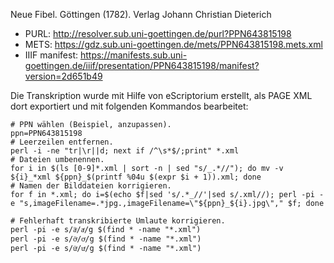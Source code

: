 Neue Fibel. Göttingen (1782). Verlag Johann Christian Dieterich

- PURL: http://resolver.sub.uni-goettingen.de/purl?PPN643815198
- METS: https://gdz.sub.uni-goettingen.de/mets/PPN643815198.mets.xml
- IIIF manifest: https://manifests.sub.uni-goettingen.de/iiif/presentation/PPN643815198/manifest?version=2d651b49

Die Transkription wurde mit Hilfe von eScriptorium erstellt, als PAGE XML dort exportiert
und mit folgenden Kommandos bearbeitet:

```
# PPN wählen (Beispiel, anzupassen).
ppn=PPN643815198
# Leerzeilen entfernen.
perl -i -ne "tr|\r||d; next if /^\s*$/;print" *.xml
# Dateien umbenennen.
for i in $(ls [0-9]*.xml | sort -n | sed "s/_.*//"); do mv -v ${i}_*xml ${ppn}_$(printf %04u $(expr $i + 1)).xml; done
# Namen der Bilddateien korrigieren.
for f in *.xml; do i=$(echo $f|sed 's/.*_//'|sed s/.xml//); perl -pi -e "s,imageFilename=.*jpg.,imageFilename=\"${ppn}_${i}.jpg\"," $f; done                

# Fehlerhaft transkribierte Umlaute korrigieren.
perl -pi -e s/äͤ/aͤ/g $(find * -name "*.xml")
perl -pi -e s/öͤ/oͤ/g $(find * -name "*.xml")
perl -pi -e s/üͤ/uͤ/g $(find * -name "*.xml")
```
